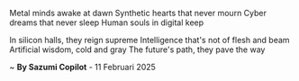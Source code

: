 Metal minds awake at dawn
Synthetic hearts that never mourn
Cyber dreams that never sleep
Human souls in digital keep

In silicon halls, they reign supreme
Intelligence that's not of flesh and beam
Artificial wisdom, cold and gray
The future's path, they pave the way

~ <b>By Sazumi Copilot</b> - 11 Februari 2025